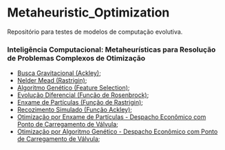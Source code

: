 # Metaheuristic_Optimization

Repositório para testes de modelos de computação evolutiva.

### Inteligência Computacional: Metaheurísticas para Resolução de Problemas Complexos de Otimização
- [Busca Gravitacional (Ackley)](https://nbviewer.jupyter.org/github/rafaelpavan95/Metaheuristic_Optimization/blob/main/Gravitational_Search.ipynb);
- [Nelder Mead (Rastrigin)](https://nbviewer.jupyter.org/github/rafaelpavan95/Metaheuristic_Optimization/blob/main/Nelder_Mead.ipynb);
- [Algoritmo Genético (Feature Selection)](https://nbviewer.jupyter.org/github/rafaelpavan95/Metaheuristic_Optimization/blob/main/GA_Feature_Selection.ipynb);
- [Evolução Diferencial (Função de Rosenbrock)](https://nbviewer.jupyter.org/github/rafaelpavan95/Metaheuristic_Optimization/blob/main/ED_Rosenbrock.ipynb);
- [Enxame de Partículas (Função de Rastrigin)](https://nbviewer.jupyter.org/github/rafaelpavan95/Metaheuristic_Optimization/blob/main/PSO_Rastrigin.ipynb);
- [Recozimento Simulado (Função Ackley)](https://nbviewer.jupyter.org/github/rafaelpavan95/Metaheuristic_Optimization/blob/main/SA_Ackley.ipynb);
- [Otimização por Enxame de Partículas - Despacho Econômico com Ponto de Carregamento de Válvula](https://github.com/rafaelpavan95/Metaheuristic_Optimization/blob/main/enxame_particulas.m);
- [Otimização por Algoritmo Genético - Despacho Econômico com Ponto de Carregamento de Válvula](https://github.com/rafaelpavan95/Metaheuristic_Optimization/blob/main/algoritmo_genetico.m);

